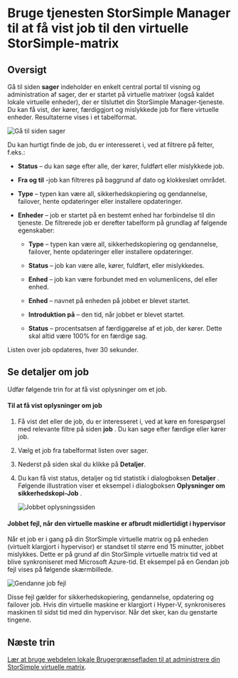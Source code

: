 <properties 
   pageTitle="Få vist og administrere StorSimple virtuelle matrix job | Microsoft Azure"
   description="I denne artikel beskrives siden StorSimple Manager job og hvordan du kan bruge det til at registrere seneste og aktuelle job til den virtuelle StorSimple-matrix."
   services="storsimple"
   documentationCenter="NA"
   authors="alkohli"
   manager="carmonm"
   editor=""/>
<tags 
   ms.service="storsimple"
   ms.devlang="NA"
   ms.topic="article"
   ms.tgt_pltfrm="NA"
   ms.workload="na"
   ms.date="06/07/2016"
   ms.author="alkohli" />

# <a name="use-the-storsimple-manager-service-to-view-jobs-for-the-storsimple-virtual-array"></a>Bruge tjenesten StorSimple Manager til at få vist job til den virtuelle StorSimple-matrix

## <a name="overview"></a>Oversigt

Gå til siden **sager** indeholder en enkelt central portal til visning og administration af sager, der er startet på virtuelle matrixer (også kaldet lokale virtuelle enheder), der er tilsluttet din StorSimple Manager-tjeneste. Du kan få vist, der kører, færdiggjort og mislykkede job for flere virtuelle enheder. Resultaterne vises i et tabelformat. 

![Gå til siden sager](./media/storsimple-ova-manage-jobs/ovajobs1.png)

Du kan hurtigt finde de job, du er interesseret i, ved at filtrere på felter, f.eks.:

- **Status** – du kan søge efter alle, der kører, fuldført eller mislykkede job.
- **Fra og til** -job kan filtreres på baggrund af dato og klokkeslæt området.
- **Type** – typen kan være all, sikkerhedskopiering og gendannelse, failover, hente opdateringer eller installere opdateringer.
- **Enheder** – job er startet på en bestemt enhed har forbindelse til din tjeneste. De filtrerede job er derefter tabelform på grundlag af følgende egenskaber:

    - **Type** – typen kan være all, sikkerhedskopiering og gendannelse, failover, hente opdateringer eller installere opdateringer.

    - **Status** – job kan være alle, kører, fuldført, eller mislykkedes.

    - **Enhed** – job kan være forbundet med en volumenlicens, del eller enhed. 

    - **Enhed** – navnet på enheden på jobbet er blevet startet.

    - **Introduktion på** – den tid, når jobbet er blevet startet.

    - **Status** – procentsatsen af færdiggørelse af et job, der kører. Dette skal altid være 100% for en færdige sag.

Listen over job opdateres, hver 30 sekunder.

## <a name="view-job-details"></a>Se detaljer om job

Udfør følgende trin for at få vist oplysninger om et job.

#### <a name="to-view-job-details"></a>Til at få vist oplysninger om job

1. Få vist det eller de job, du er interesseret i, ved at køre en forespørgsel med relevante filtre på siden **job** . Du kan søge efter færdige eller kører job.

2. Vælg et job fra tabelformat listen over sager.

3. Nederst på siden skal du klikke på **Detaljer**.

4. Du kan få vist status, detaljer og tid statistik i dialogboksen **Detaljer** . Følgende illustration viser et eksempel i dialogboksen **Oplysninger om sikkerhedskopi-Job** .
 
    ![Jobbet oplysningssiden](./media/storsimple-ova-manage-jobs/ovajobs2.png)

#### <a name="job-failures-when-the-virtual-machine-is-paused-in-the-hypervisor"></a>Jobbet fejl, når den virtuelle maskine er afbrudt midlertidigt i hypervisor

Når et job er i gang på din StorSimple virtuelle matrix og på enheden (virtuelt klargjort i hypervisor) er standset til større end 15 minutter, jobbet mislykkes. Dette er på grund af din StorSimple virtuelle matrix tid ved at blive synkroniseret med Microsoft Azure-tid. Et eksempel på en Gendan job fejl vises på følgende skærmbillede.

![Gendanne job fejl](./media/storsimple-ova-manage-jobs/restorejobfailure.png)

Disse fejl gælder for sikkerhedskopiering, gendannelse, opdatering og failover job. Hvis din virtuelle maskine er klargjort i Hyper-V, synkroniseres maskinen til sidst tid med din hypervisor. Når det sker, kan du genstarte tingene. 

## <a name="next-steps"></a>Næste trin

[Lær at bruge webdelen lokale Brugergrænsefladen til at administrere din StorSimple virtuelle matrix](storsimple-ova-web-ui-admin.md).
